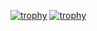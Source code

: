 [![trophy](https://github-profile-trophy.vercel.app/?username=Marlodor96)](https://github.com/ryo-ma/github-profile-trophy)
[![trophy](https://github-profile-trophy.vercel.app/?username=Marlodor96)](https://github-profile-trophy.vercel.app/?username=Marlodor96&theme=dark_dimmed)
